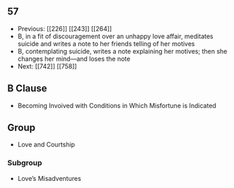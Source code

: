 ## 57
- Previous: [[226]] [[243]] [[264]] 
- B, in a fit of discouragement over an unhappy love affair, meditates suicide and writes a note to her friends telling of her motives
- B, contemplating suicide, writes a note explaining her motives; then she changes her mind—and loses the note
- Next: [[742]] [[758]] 

## B Clause
- Becoming Invoived with Conditions in Which Misfortune is Indicated

## Group
- Love and Courtship

### Subgroup
- Love’s Misadventures

